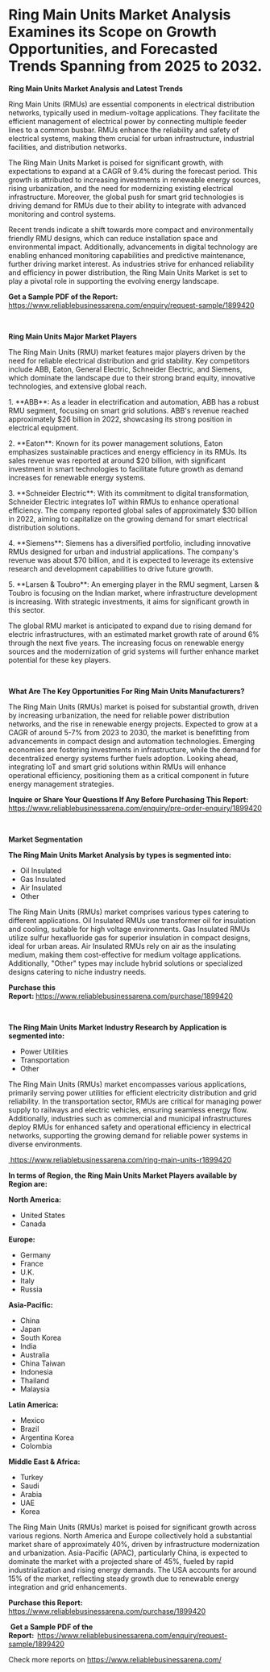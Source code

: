 <p><h1>Ring Main Units Market Analysis Examines its Scope on Growth Opportunities, and Forecasted Trends Spanning from 2025 to 2032.</h1></p><p><strong>Ring Main Units Market Analysis and Latest Trends</strong></p>
<p><p>Ring Main Units (RMUs) are essential components in electrical distribution networks, typically used in medium-voltage applications. They facilitate the efficient management of electrical power by connecting multiple feeder lines to a common busbar. RMUs enhance the reliability and safety of electrical systems, making them crucial for urban infrastructure, industrial facilities, and distribution networks.</p><p>The Ring Main Units Market is poised for significant growth, with expectations to expand at a CAGR of 9.4% during the forecast period. This growth is attributed to increasing investments in renewable energy sources, rising urbanization, and the need for modernizing existing electrical infrastructure. Moreover, the global push for smart grid technologies is driving demand for RMUs due to their ability to integrate with advanced monitoring and control systems.</p><p>Recent trends indicate a shift towards more compact and environmentally friendly RMU designs, which can reduce installation space and environmental impact. Additionally, advancements in digital technology are enabling enhanced monitoring capabilities and predictive maintenance, further driving market interest. As industries strive for enhanced reliability and efficiency in power distribution, the Ring Main Units Market is set to play a pivotal role in supporting the evolving energy landscape.</p></p>
<p><strong>Get a Sample PDF of the Report:&nbsp;</strong> <a href="https://www.reliablebusinessarena.com/enquiry/request-sample/1899420?utm_campaign=3218&utm_medium=2&utm_source=Github&utm_content=ia&utm_term=11042025&utm_id=ring-main-units">https://www.reliablebusinessarena.com/enquiry/request-sample/1899420</a></p>
<p>&nbsp;</p>
<p><strong>Ring Main Units Major Market Players</strong></p>
<p><p>The Ring Main Units (RMU) market features major players driven by the need for reliable electrical distribution and grid stability. Key competitors include ABB, Eaton, General Electric, Schneider Electric, and Siemens, which dominate the landscape due to their strong brand equity, innovative technologies, and extensive global reach. </p><p>1. **ABB**: As a leader in electrification and automation, ABB has a robust RMU segment, focusing on smart grid solutions. ABB's revenue reached approximately $26 billion in 2022, showcasing its strong position in electrical equipment.</p><p>2. **Eaton**: Known for its power management solutions, Eaton emphasizes sustainable practices and energy efficiency in its RMUs. Its sales revenue was reported at around $20 billion, with significant investment in smart technologies to facilitate future growth as demand increases for renewable energy systems.</p><p>3. **Schneider Electric**: With its commitment to digital transformation, Schneider Electric integrates IoT within RMUs to enhance operational efficiency. The company reported global sales of approximately $30 billion in 2022, aiming to capitalize on the growing demand for smart electrical distribution solutions.</p><p>4. **Siemens**: Siemens has a diversified portfolio, including innovative RMUs designed for urban and industrial applications. The company's revenue was about $70 billion, and it is expected to leverage its extensive research and development capabilities to drive future growth.</p><p>5. **Larsen & Toubro**: An emerging player in the RMU segment, Larsen & Toubro is focusing on the Indian market, where infrastructure development is increasing. With strategic investments, it aims for significant growth in this sector.</p><p>The global RMU market is anticipated to expand due to rising demand for electric infrastructures, with an estimated market growth rate of around 6% through the next five years. The increasing focus on renewable energy sources and the modernization of grid systems will further enhance market potential for these key players.</p></p>
<p>&nbsp;</p>
<p><strong>What Are The Key Opportunities For Ring Main Units Manufacturers?</strong></p>
<p><p>The Ring Main Units (RMUs) market is poised for substantial growth, driven by increasing urbanization, the need for reliable power distribution networks, and the rise in renewable energy projects. Expected to grow at a CAGR of around 5-7% from 2023 to 2030, the market is benefitting from advancements in compact design and automation technologies. Emerging economies are fostering investments in infrastructure, while the demand for decentralized energy systems further fuels adoption. Looking ahead, integrating IoT and smart grid solutions within RMUs will enhance operational efficiency, positioning them as a critical component in future energy management strategies.</p></p>
<p><strong>Inquire or Share Your Questions If Any Before Purchasing This Report:</strong> <a href="https://www.reliablebusinessarena.com/enquiry/pre-order-enquiry/1899420?utm_campaign=3218&utm_medium=2&utm_source=Github&utm_content=ia&utm_term=11042025&utm_id=ring-main-units">https://www.reliablebusinessarena.com/enquiry/pre-order-enquiry/1899420</a></p>
<p>&nbsp;</p>
<p><strong>Market Segmentation</strong></p>
<p><strong>The Ring Main Units Market Analysis by types is segmented into:</strong></p>
<p><ul><li>Oil Insulated</li><li>Gas Insulated</li><li>Air Insulated</li><li>Other</li></ul></p>
<p><p>The Ring Main Units (RMUs) market comprises various types catering to different applications. Oil Insulated RMUs use transformer oil for insulation and cooling, suitable for high voltage environments. Gas Insulated RMUs utilize sulfur hexafluoride gas for superior insulation in compact designs, ideal for urban areas. Air Insulated RMUs rely on air as the insulating medium, making them cost-effective for medium voltage applications. Additionally, "Other" types may include hybrid solutions or specialized designs catering to niche industry needs.</p></p>
<p><strong>Purchase this Report:&nbsp;</strong><a href="https://www.reliablebusinessarena.com/purchase/1899420?utm_campaign=3218&utm_medium=2&utm_source=Github&utm_content=ia&utm_term=11042025&utm_id=ring-main-units">https://www.reliablebusinessarena.com/purchase/1899420</a></p>
<p>&nbsp;</p>
<p><strong>The Ring Main Units Market Industry Research by Application is segmented into:</strong></p>
<p><ul><li>Power Utilities</li><li>Transportation</li><li>Other</li></ul></p>
<p><p>The Ring Main Units (RMUs) market encompasses various applications, primarily serving power utilities for efficient electricity distribution and grid reliability. In the transportation sector, RMUs are critical for managing power supply to railways and electric vehicles, ensuring seamless energy flow. Additionally, industries such as commercial and municipal infrastructures deploy RMUs for enhanced safety and operational efficiency in electrical networks, supporting the growing demand for reliable power systems in diverse environments.</p></p>
<p><a href="https://www.reliablebusinessarena.com/ring-main-units-r1899420?utm_campaign=3218&utm_medium=2&utm_source=Github&utm_content=ia&utm_term=11042025&utm_id=ring-main-units">&nbsp;https://www.reliablebusinessarena.com/ring-main-units-r1899420</a></p>
<p><strong>In terms of Region, the Ring Main Units Market Players available by Region are:</strong></p>
<p>
    <p> <strong> North America: </strong>
        <ul>
            <li>United States</li>
            <li>Canada</li>
        </ul>
        </p> 
    <p> <strong> Europe: </strong>
        <ul>
            <li>Germany</li>
            <li>France</li>
            <li>U.K.</li>
            <li>Italy</li>
            <li>Russia</li>
        </ul>
        </p> 
    <p> <strong> Asia-Pacific: </strong>
        <ul>
            <li>China</li>
            <li>Japan</li>
            <li>South Korea</li>
            <li>India</li>
            <li>Australia</li>
            <li>China Taiwan</li>
            <li>Indonesia</li>
            <li>Thailand</li>
            <li>Malaysia</li>
        </ul>
        </p> 
    <p> <strong> Latin America: </strong>
        <ul>
            <li>Mexico</li>
            <li>Brazil</li>
            <li>Argentina Korea</li>
            <li>Colombia</li>
        </ul>
        </p> 
    <p> <strong> Middle East & Africa: </strong>
        <ul>
            <li>Turkey</li>
            <li>Saudi</li>
            <li>Arabia</li>
            <li>UAE</li>
            <li>Korea</li>
        </ul>
    </p>
    </p>
<p><p>The Ring Main Units (RMUs) market is poised for significant growth across various regions. North America and Europe collectively hold a substantial market share of approximately 40%, driven by infrastructure modernization and urbanization. Asia-Pacific (APAC), particularly China, is expected to dominate the market with a projected share of 45%, fueled by rapid industrialization and rising energy demands. The USA accounts for around 15% of the market, reflecting steady growth due to renewable energy integration and grid enhancements.</p></p>
<p><strong>Purchase this Report: </strong><a href="https://www.reliablebusinessarena.com/purchase/1899420?utm_campaign=3218&utm_medium=2&utm_source=Github&utm_content=ia&utm_term=11042025&utm_id=ring-main-units">https://www.reliablebusinessarena.com/purchase/1899420</a></p>
<p>&nbsp;<strong>Get a Sample PDF of the Report:&nbsp;&nbsp;</strong><a href="https://www.reliablebusinessarena.com/enquiry/request-sample/1899420?utm_campaign=3218&utm_medium=2&utm_source=Github&utm_content=ia&utm_term=11042025&utm_id=ring-main-units">https://www.reliablebusinessarena.com/enquiry/request-sample/1899420</a></p>
<p><strong></strong></p>
<p>Check more reports on <a href="https://www.reliablebusinessarena.com/?utm_campaign=3218&utm_medium=2&utm_source=Github&utm_content=ia&utm_term=11042025&utm_id=ring-main-units">https://www.reliablebusinessarena.com/</a></p>